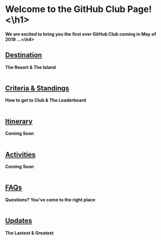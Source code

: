 <h1>Welcome to the GitHub Club Page!<\h1>
<h4>We are excited to bring you the first ever GitHub Club coming in May of 2019 ...<\h4>

<table>
  <tr>
      <h2><b><a href="https://githubber.com/category/crafts/sales/sales-guide">Destination</a></b><br/>
      </h2>The Resort & The Island<br/>
    <br>
      <h2><b><a href="https://githubber.com/category/crafts/sales/product-customer-competition">Criteria & Standings</a></b><br/>
      </h2>How to get to Club & The Leaderboard<br/> 
     <br>
      <h2><b><a href="https://githubber.com/category/crafts/sales/customer-facing-resources">Itinerary</a></b><br/>
      </h2>Coming Soon<br/>
     <br>
      <h2><b><a href="https://githubber.com/category/crafts/sales/customer-facing-resources">Activities</a></b><br/>
      </h2>Coming Soon<br/>
     <br>
      <h2><b><a href="https://githubber.com/category/crafts/sales/customer-facing-resources">FAQs</a></b><br/>
      </h2>Questions? You've come to the right place<br/>
     <br>
      <h2><b><a href="https://githubber.com/category/crafts/sales/customer-facing-resources">Updates</a></b><br/>
      </h2>The Lastest & Greatest<br/>
     <br>

</tr>
</table>
